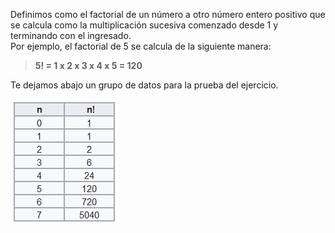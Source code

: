Definimos como el factorial de un número a otro número entero positivo que se calcula como la multiplicación sucesiva comenzado desde 1 y terminando con el ingresado.<br> Por ejemplo, el factorial de 5 se calcula de la siguiente manera:<br>

>**5! = 1 x 2 x 3 x 4 x 5 = 120**

Te dejamos abajo un grupo de datos para la prueba del ejercicio.<br>

<img src="https://raw.githubusercontent.com/otto-krause/mumuki-guia-cpp-algoritmos-y-estructura-de-datos/master/assets/Factorial_1541185667214.PNG" alt="Factorial_1541185667214.PNG" width="auto" height="auto">